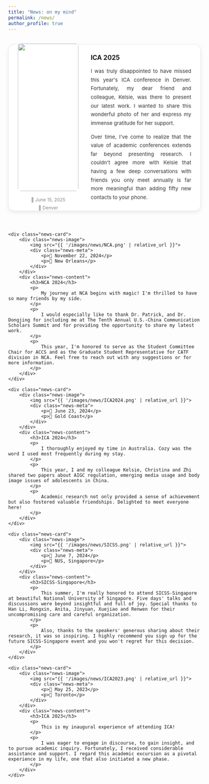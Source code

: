 ```yaml
---
title: "News: on my mind"
permalink: /news/
author_profile: true
---
```

<style>
 
    /* 新闻列表容器 */
    .news-list {
        display: grid;
        grid-template-columns: 1fr;
        gap: 2.5rem;
        margin: 2rem 0;
    }
    /* 单个新闻卡片的样式 */
    .news-card {
        display: flex;
        flex-direction: row; 
        align-items: center; 
        gap: 2rem;
        background: white;
        border: 1px solid #e9e9e9;
        border-radius: 16px;
        padding: 1.5rem;
        box-shadow: 0 4px 12px rgba(0,0,0,0.08);
        transition: transform 0.3s ease, box-shadow 0.3s ease;
    }
    .news-card:hover {
        transform: translateY(-5px);
        box-shadow: 0 8px 20px rgba(0,0,0,0.12);
    }
    /* 图片容器样式 */
    .news-image {
        flex: 0 0 35%; 
        width: 35%;
    }
    .news-image img {
        width: 100%;
        height: auto;
        border-radius: 8px;
        display: block;
    }
    /* 文字内容容器样式 */
    .news-content {
        flex: 1;
    }
    
    .news-meta {
        margin-top: 0.75rem;
        text-align: center;
        /* --- 改动3: 增大行高，增加日期和地点的间距 --- */
        line-height: 1.8; 
    }
    .news-meta p {
        margin: 0;
        font-size: 0.85em;
        color: #888;
    }

    .news-content h3 {
        margin: 0 0 0.75rem 0;
        /* --- 改动1: 标题字号改小 --- */
        font-size: 1.2em; 
        line-height: 1.3;
    }
    .news-content p {
        margin: 0 0 1em 0;
        color: #333;
        line-height: 1.7;
        text-align: justify;
        /* --- 改动2: 正文字号改小 --- */
        font-size: 0.95em;
    }
    .news-content p:last-of-type {
        margin-bottom: 0;
    }

    /* 响应式设计 */
    @media (max-width: 768px) {
        .news-card {
            flex-direction: column;
            align-items: stretch;
        }
        .news-image {
            width: 100%;
        }
    }
</style>

<div class="news-list">

 <div class="news-card">
        <div class="news-image">
            <img src="{{ '/images/news/ICA2025.jpg' | relative_url }}">
            <div class="news-meta">
                <p>📅 June 15, 2025</p>
                <p>📍 Denver</p>
            </div>
        </div>
        <div class="news-content">
            <h3>ICA 2025</h3>
            <p>
               I was truly disappointed to have missed this year's ICA conference in Denver. Fortunately, my dear friend and colleague, Kelsie, was there to present our latest work. I wanted to share this wonderful photo of her and express my immense gratitude for her support.
            </p>
            <p>
               Over time, I've come to realize that the value of academic conferences extends far beyond presenting research. I couldn't agree more with Kelsie that having a few deep conversations with friends you only meet annually is far more meaningful than adding fifty new contacts to your phone.
            </p>
        </div>
    </div>

    <div class="news-card">
        <div class="news-image">
            <img src="{{ '/images/news/NCA.png' | relative_url }}">
            <div class="news-meta">
                <p>📅 November 22, 2024</p>
                <p>📍 New Orleans</p>
            </div>
        </div>
        <div class="news-content">
            <h3>NCA 2024</h3>
            <p>
                My journey at NCA begins with magic! I'm thrilled to have so many friends by my side.
            </p>
            <p>
                I would especially like to thank Dr. Patrick, and Dr. Dongjing for including me at The Tenth Annual U.S.-China Communication Scholars Summit and for providing the opportunity to share my latest work.
            </p>
            <p>
                This year, I'm honored to serve as the Student Committee Chair for ACCS and as the Graduate Student Representative for CATF division in NCA. Feel free to reach out with any suggestions or for more information.
            </p>
        </div>
    </div>

    <div class="news-card">
        <div class="news-image">
            <img src="{{ '/images/news/ICA2024.png' | relative_url }}">
            <div class="news-meta">
                <p>📅 June 23, 2024</p>
                <p>📍 Gold Coast</p>
            </div>
        </div>
        <div class="news-content">
            <h3>ICA 2024</h3>
            <p>
                I thoroughly enjoyed my time in Australia. Cozy was the word I used most frequently during my stay.
            </p>
            <p>
                This year, I and my colleague Kelsie, Christina and Zhi shared two papers about AIGC regulation, emerging media usage and body image issues of adolescents in China.
            </p>
            <p>
                Academic research not only provided a sense of achievement but also fostered valuable friendships. Delighted to meet everyone here!
            </p>
        </div>
    </div>

    <div class="news-card">
        <div class="news-image">
            <img src="{{ '/images/news/SICSS.png' | relative_url }}">
            <div class="news-meta">
                <p>📅 June 7, 2024</p>
                <p>📍 NUS, Singapore</p>
            </div>
        </div>
        <div class="news-content">
            <h3>SICSS-Singapore</h3>
            <p>
                This summer, I'm really honored to attend SICSS-Singapore at beautiful National University of Singapore. Five days' talks and discussions were beyond insightful and full of joy. Special thanks to Han Li, Rongxin, Anita, Jinyuan, Xuejiao and Renwen for their uncompromising care and careful organization.
            </p>
            <p>
                Also, thanks to the speakers' generous sharing about their research, it was so inspiring. I highly recommend you sign up for the future SICSS-Singapore event and you won't regret for this decision.
            </p>
        </div>
    </div>

    <div class="news-card">
        <div class="news-image">
            <img src="{{ '/images/news/ICA2023.png' | relative_url }}">
            <div class="news-meta">
                <p>📅 May 25, 2023</p>
                <p>📍 Toronto</p>
            </div>
        </div>
        <div class="news-content">
            <h3>ICA 2023</h3>
            <p>
                This is my inaugural experience of attending ICA!
            </p>
            <p>
                I was eager to engage in discourse, to gain insight, and to pursue academic inquiry. Fortunately, I received considerable assistance and support. I regard this academic excursion as a pivotal experience in my life, one that also initiated a new phase.
            </p>
        </div>
    </div>


</div>
